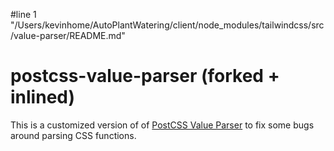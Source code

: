 #line 1 "/Users/kevinhome/AutoPlantWatering/client/node_modules/tailwindcss/src/value-parser/README.md"
# postcss-value-parser (forked + inlined)

This is a customized version of of [PostCSS Value Parser](https://github.com/TrySound/postcss-value-parser) to fix some bugs around parsing CSS functions.
